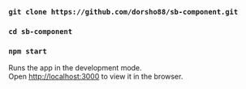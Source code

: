 ### `git clone https://github.com/dorsho88/sb-component.git`

### `cd sb-component`

### `npm start`

Runs the app in the development mode.<br>
Open [http://localhost:3000](http://localhost:3000) to view it in the browser.


